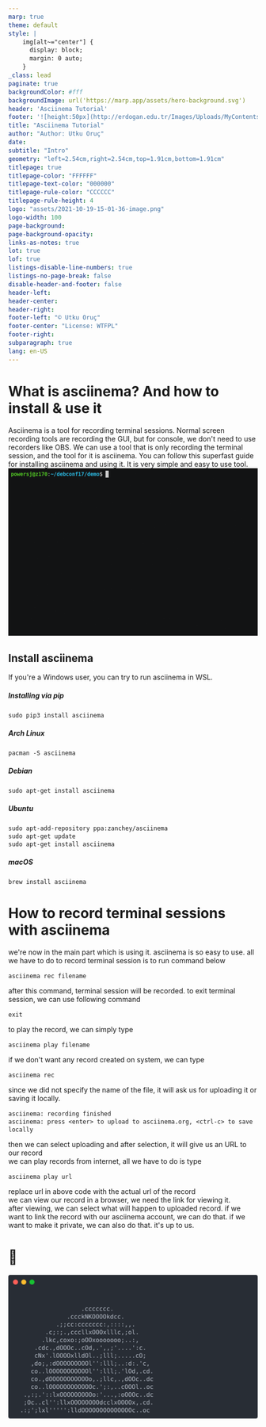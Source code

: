 ```yaml
---
marp: true
theme: default
style: |
    img[alt~="center"] {
      display: block;
      margin: 0 auto;
    }
_class: lead
paginate: true
backgroundColor: #fff
backgroundImage: url('https://marp.app/assets/hero-background.svg')
header: 'Asciinema Tutorial'
footer: '![height:50px](http://erdogan.edu.tr/Images/Uploads/MyContents/L_379-20170718142719217230.jpg) RTEU CE103 Week-1'
title: "Asciinema Tutorial"
author: "Author: Utku Oruç"
date:
subtitle: "Intro"
geometry: "left=2.54cm,right=2.54cm,top=1.91cm,bottom=1.91cm"
titlepage: true
titlepage-color: "FFFFFF"
titlepage-text-color: "000000"
titlepage-rule-color: "CCCCCC"
titlepage-rule-height: 4
logo: "assets/2021-10-19-15-01-36-image.png"
logo-width: 100 
page-background:
page-background-opacity:
links-as-notes: true
lot: true
lof: true
listings-disable-line-numbers: true
listings-no-page-break: false
disable-header-and-footer: false
header-left:
header-center:
header-right:
footer-left: "© Utku Oruç"
footer-center: "License: WTFPL"
footer-right:
subparagraph: true
lang: en-US 
---
```


<!-- _backgroundColor: aquq -->

<!-- _color: orange -->

<!-- paginate: false -->

# What is asciinema? And how to install & use it
Asciinema is a tool for recording terminal sessions. Normal screen recording tools are recording the GUI, but for console, we don't need to use recorders like OBS. We can use a tool that is only recording the terminal session, and the tool for it is asciinema. You can follow this superfast guide for installing asciinema and using it. It is very simple and easy to use tool.
![asciicast](assets/cloud-init-lxd.gif)
## Install asciinema

If you're a Windows user, you can try to run asciinema in WSL.

##### Installing via pip

```
sudo pip3 install asciinema
```

##### Arch Linux
```
pacman -S asciinema
```
##### Debian
```
sudo apt-get install asciinema
```

##### Ubuntu
```
sudo apt-add-repository ppa:zanchey/asciinema
sudo apt-get update
sudo apt-get install asciinema
```

##### macOS
```
brew install asciinema
```

# How to record terminal sessions with asciinema

we're now in the main part which is using it. asciinema is so easy to use. all we have to do to record terminal session is to run command below

```
asciinema rec filename
```
after this command, terminal session will be recorded. to exit terminal session, we can use following command
```
exit
```
to play the record, we can simply type
```
asciinema play filename
```
if we don't want any record created on system, we can type
```
asciinema rec
```
since we did not specify the name of the file, it will ask us for uploading it or saving it locally.
```
asciinema: recording finished
asciinema: press <enter> to upload to asciinema.org, <ctrl-c> to save locally
```
then we can select uploading and after selection, it will give us an URL to our record\
we can play records from internet, all we have to do is type
```
asciinema play url
```
replace url in above code with the actual url of the record\
we can view our record in a browser, we need the link for viewing it.\
after viewing, we can select what will happen to uploaded record. if we want to link the record with our asciinema account, we can do that. if we want to make it private, we can also do that. it's up to us.

# 🍉
![v](assets/parrot.svg)